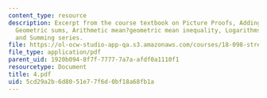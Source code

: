 ```yaml
---
content_type: resource
description: Excerpt from the course textbook on Picture Proofs, Adding odd numbers,
  Geometric sums, Arithmetic mean?geometric mean inequality, Logarithms, Geometry,
  and Summing series.
file: https://ol-ocw-studio-app-qa.s3.amazonaws.com/courses/18-098-street-fighting-mathematics-january-iap-2008/5cd29a2b6d8051e77f6d0bf18a68fb1a_4.pdf
file_type: application/pdf
parent_uid: 1920b094-8f7f-7777-7a7a-afdf0a1110f1
resourcetype: Document
title: 4.pdf
uid: 5cd29a2b-6d80-51e7-7f6d-0bf18a68fb1a
---
```

